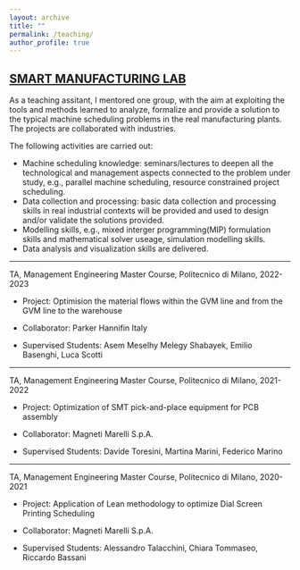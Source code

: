 ```yaml
---
layout: archive
title: ""
permalink: /teaching/
author_profile: true
---
```


## [SMART MANUFACTURING LAB](https://www11.ceda.polimi.it/schedaincarico/schedaincarico/controller/scheda_pubblica/SchedaPublic.do?&evn_default=evento&c_classe=743745&polij_device_category=DESKTOP&__pj0=0&__pj1=ac9f5524d19961b37acea6e07b53901a)


As a teaching assitant, I mentored one group, with the aim at exploiting the tools and methods learned to analyze, formalize and provide a solution to the typical machine scheduling problems in the real manufacturing plants. The projects are collaborated with industries. 

The following activities are carried out:
* Machine scheduling knowledge: seminars/lectures to deepen all the technological and management aspects connected to the problem under study, e.g., parallel machine scheduling, resource constrained project scheduling.
* Data collection and processing: basic data collection and processing skills in real industrial contexts will be provided and used to design and/or validate the solutions provided.
* Modelling skills, e.g., mixed interger programming(MIP) formulation skills and mathematical solver useage, simulation modelling skills.
* Data analysis and visualization skills are delivered.

***
TA, Management Engineering Master Course, Politecnico di Milano, 2022-2023

* Project: Optimision the material flows within the GVM line and from the GVM line to the warehouse
  
* Collaborator: Parker Hannifin Italy

* Supervised Students: Asem Meselhy Melegy Shabayek, Emilio Basenghi, Luca Scotti


***
TA, Management Engineering Master Course, Politecnico di Milano, 2021-2022

* Project: Optimization of SMT pick-and-place equipment for PCB assembly

* Collaborator: Magneti Marelli S.p.A.

* Supervised Students: Davide Toresini, Martina Marini, Federico Marino

***
TA, Management Engineering Master Course, Politecnico di Milano, 2020-2021

* Project: Application of Lean methodology to optimize Dial Screen Printing Scheduling

* Collaborator: Magneti Marelli S.p.A.

* Supervised Students: Alessandro Talacchini, Chiara Tommaseo, Riccardo Bassani

